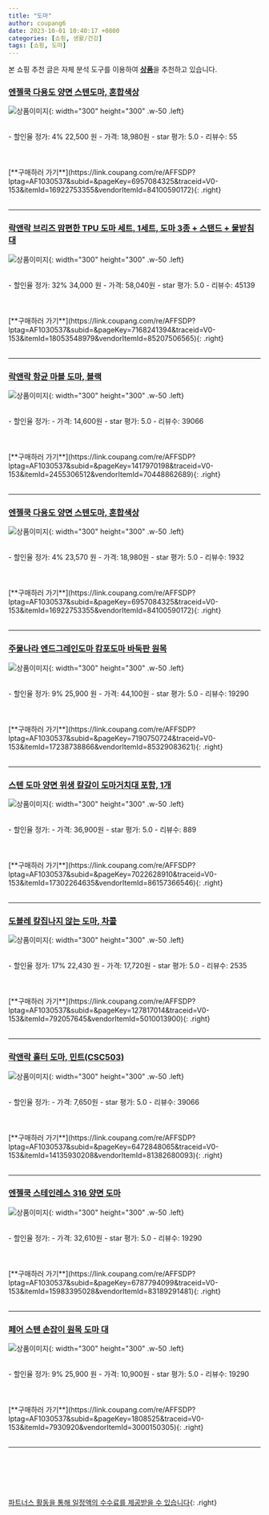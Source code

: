 ```yaml
---
title: "도마"
author: coupang6
date: 2023-10-01 10:40:17 +0800
categories: [쇼핑, 생활/건강]
tags: [쇼핑, 도마]
---
```


본 쇼핑 추천 글은 자체 분석 도구를 이용하여 [**상품**](https://link.coupang.com/a/bao1ui)을 추천하고 있습니다.

### [엔젤쿡 다용도 양면 스텐도마, 혼합색상](https://link.coupang.com/re/AFFSDP?lptag=AF1030537&subid=&pageKey=6957084325&traceid=V0-153&itemId=16922753355&vendorItemId=84100590172)

![상품이미지](https://thumbnail7.coupangcdn.com/thumbnails/remote/230x230ex/image/vendor_inventory/79d9/05b8c2567a66daf3e715ba7b103853e439818a081b51857c50585d18d8a5.jpg){: width="300" height="300" .w-50 .left}


<br>
- 할인율 정가: 4%  22,500   원
- 가격: 18,980원
- star 평가: 5.0
- 리뷰수: 55
<br>
<br>
<br>
<br>
[**구매하러 가기**](https://link.coupang.com/re/AFFSDP?lptag=AF1030537&subid=&pageKey=6957084325&traceid=V0-153&itemId=16922753355&vendorItemId=84100590172){: .right}
<br>
<br>

---

### [락앤락 브리즈 맘편한 TPU 도마 세트, 1세트, 도마 3종 + 스탠드 + 물받침대](https://link.coupang.com/re/AFFSDP?lptag=AF1030537&subid=&pageKey=7168241394&traceid=V0-153&itemId=18053548979&vendorItemId=85207506565)

![상품이미지](https://thumbnail6.coupangcdn.com/thumbnails/remote/230x230ex/image/retail/images/2023/03/01/10/0/58c91f3f-0605-488f-9694-817257b34778.jpg){: width="300" height="300" .w-50 .left}


<br>
- 할인율 정가: 32%  34,000   원
- 가격: 58,040원
- star 평가: 5.0
- 리뷰수: 45139
<br>
<br>
<br>
<br>
[**구매하러 가기**](https://link.coupang.com/re/AFFSDP?lptag=AF1030537&subid=&pageKey=7168241394&traceid=V0-153&itemId=18053548979&vendorItemId=85207506565){: .right}
<br>
<br>

---

### [락앤락 항균 마블 도마, 블랙](https://link.coupang.com/re/AFFSDP?lptag=AF1030537&subid=&pageKey=1417970198&traceid=V0-153&itemId=2455306512&vendorItemId=70448862689)

![상품이미지](https://thumbnail7.coupangcdn.com/thumbnails/remote/230x230ex/image/retail/images/4347953573686699-3c421696-bdaf-4c0f-ba6b-afbc5740abbc.jpg){: width="300" height="300" .w-50 .left}


<br>
- 할인율 정가: 
- 가격: 14,600원
- star 평가: 5.0
- 리뷰수: 39066
<br>
<br>
<br>
<br>
[**구매하러 가기**](https://link.coupang.com/re/AFFSDP?lptag=AF1030537&subid=&pageKey=1417970198&traceid=V0-153&itemId=2455306512&vendorItemId=70448862689){: .right}
<br>
<br>

---

### [엔젤쿡 다용도 양면 스텐도마, 혼합색상](https://link.coupang.com/re/AFFSDP?lptag=AF1030537&subid=&pageKey=6957084325&traceid=V0-153&itemId=16922753355&vendorItemId=84100590172)

![상품이미지](https://thumbnail7.coupangcdn.com/thumbnails/remote/230x230ex/image/vendor_inventory/79d9/05b8c2567a66daf3e715ba7b103853e439818a081b51857c50585d18d8a5.jpg){: width="300" height="300" .w-50 .left}


<br>
- 할인율 정가: 4%  23,570   원
- 가격: 18,980원
- star 평가: 5.0
- 리뷰수: 1932
<br>
<br>
<br>
<br>
[**구매하러 가기**](https://link.coupang.com/re/AFFSDP?lptag=AF1030537&subid=&pageKey=6957084325&traceid=V0-153&itemId=16922753355&vendorItemId=84100590172){: .right}
<br>
<br>

---

### [주물나라 엔드그레인도마 캄포도마 바둑판 원목](https://link.coupang.com/re/AFFSDP?lptag=AF1030537&subid=&pageKey=7190750724&traceid=V0-153&itemId=17238738866&vendorItemId=85329083621)

![상품이미지](https://thumbnail10.coupangcdn.com/thumbnails/remote/230x230ex/image/vendor_inventory/5ead/090c7651c35603a90827f1eaed5d6a08721d507d29a131cf998b117a5e64.jpg){: width="300" height="300" .w-50 .left}


<br>
- 할인율 정가: 9%  25,900   원
- 가격: 44,100원
- star 평가: 5.0
- 리뷰수: 19290
<br>
<br>
<br>
<br>
[**구매하러 가기**](https://link.coupang.com/re/AFFSDP?lptag=AF1030537&subid=&pageKey=7190750724&traceid=V0-153&itemId=17238738866&vendorItemId=85329083621){: .right}
<br>
<br>

---

### [스텐 도마 양면 위생 칼갈이 도마거치대 포함, 1개](https://link.coupang.com/re/AFFSDP?lptag=AF1030537&subid=&pageKey=7022628910&traceid=V0-153&itemId=17302264635&vendorItemId=86157366546)

![상품이미지](https://thumbnail9.coupangcdn.com/thumbnails/remote/230x230ex/image/vendor_inventory/b5e8/af222e8835595e6f4a964ad6fb011625827c33500ff88ce27a757bf2e0b4.jpg){: width="300" height="300" .w-50 .left}


<br>
- 할인율 정가: 
- 가격: 36,900원
- star 평가: 5.0
- 리뷰수: 889
<br>
<br>
<br>
<br>
[**구매하러 가기**](https://link.coupang.com/re/AFFSDP?lptag=AF1030537&subid=&pageKey=7022628910&traceid=V0-153&itemId=17302264635&vendorItemId=86157366546){: .right}
<br>
<br>

---

### [도블레 칼집나지 않는 도마, 차콜](https://link.coupang.com/re/AFFSDP?lptag=AF1030537&subid=&pageKey=127817014&traceid=V0-153&itemId=792057645&vendorItemId=5010013900)

![상품이미지](https://thumbnail8.coupangcdn.com/thumbnails/remote/230x230ex/image/product/image/vendoritem/2019/09/25/4562175348/8996b438-468b-4ce1-880f-5455f2b35cf8.jpg){: width="300" height="300" .w-50 .left}


<br>
- 할인율 정가: 17%  22,430   원
- 가격: 17,720원
- star 평가: 5.0
- 리뷰수: 2535
<br>
<br>
<br>
<br>
[**구매하러 가기**](https://link.coupang.com/re/AFFSDP?lptag=AF1030537&subid=&pageKey=127817014&traceid=V0-153&itemId=792057645&vendorItemId=5010013900){: .right}
<br>
<br>

---

### [락앤락 홀터 도마, 민트(CSC503)](https://link.coupang.com/re/AFFSDP?lptag=AF1030537&subid=&pageKey=6472848065&traceid=V0-153&itemId=14135930208&vendorItemId=81382680093)

![상품이미지](https://thumbnail9.coupangcdn.com/thumbnails/remote/230x230ex/image/retail/images/2022/04/21/14/0/064715fa-6488-482d-b383-1d63729bdf15.jpg){: width="300" height="300" .w-50 .left}


<br>
- 할인율 정가: 
- 가격: 7,650원
- star 평가: 5.0
- 리뷰수: 39066
<br>
<br>
<br>
<br>
[**구매하러 가기**](https://link.coupang.com/re/AFFSDP?lptag=AF1030537&subid=&pageKey=6472848065&traceid=V0-153&itemId=14135930208&vendorItemId=81382680093){: .right}
<br>
<br>

---

### [엔젤쿡 스테인레스 316 양면 도마](https://link.coupang.com/re/AFFSDP?lptag=AF1030537&subid=&pageKey=6787794099&traceid=V0-153&itemId=15983395028&vendorItemId=83189291481)

![상품이미지](https://thumbnail9.coupangcdn.com/thumbnails/remote/230x230ex/image/vendor_inventory/4226/e47eb193066bcdb784e0abb7644f35e42e7f5f3ca38c494f4d2276dcb47c.jpg){: width="300" height="300" .w-50 .left}


<br>
- 할인율 정가: 
- 가격: 32,610원
- star 평가: 5.0
- 리뷰수: 19290
<br>
<br>
<br>
<br>
[**구매하러 가기**](https://link.coupang.com/re/AFFSDP?lptag=AF1030537&subid=&pageKey=6787794099&traceid=V0-153&itemId=15983395028&vendorItemId=83189291481){: .right}
<br>
<br>

---

### [페어 스텐 손잡이 원목 도마 대](https://link.coupang.com/re/AFFSDP?lptag=AF1030537&subid=&pageKey=1808525&traceid=V0-153&itemId=7930920&vendorItemId=3000150305)

![상품이미지](https://thumbnail10.coupangcdn.com/thumbnails/remote/230x230ex/image/product/image/vendoritem/2019/01/28/3000150305/09db8124-4b18-48e0-9a37-c058e33be602.jpg){: width="300" height="300" .w-50 .left}


<br>
- 할인율 정가: 9%  25,900   원
- 가격: 10,900원
- star 평가: 5.0
- 리뷰수: 19290
<br>
<br>
<br>
<br>
[**구매하러 가기**](https://link.coupang.com/re/AFFSDP?lptag=AF1030537&subid=&pageKey=1808525&traceid=V0-153&itemId=7930920&vendorItemId=3000150305){: .right}
<br>
<br>

---
<br><br><br><br><br> [파트너스 활동을 통해 일정액의 수수료를 제공받을 수 있습니다](https://link.coupang.com/a/bao1ui){: .right}